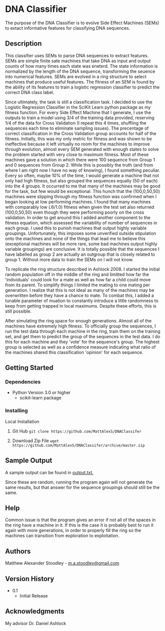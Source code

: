 # DNA Classifier

The purpose of the DNA Classifier is to evolve Side Effect Machines (SEMs) to extact informative features for classifying DNA sequences. 


## Description

This classifier uses SEMs to parse DNA sequences to extract features. 
SEMs are simple finite sate machines that take DNA as input and output 
counts of how many times each state was eneterd. The state information 
is normalized by the length of the DNA sequence, transforming the seuence 
into numerical features. SEMs are evolved in a ring structure to select machines 
that produce useful features. The fitness of an SEM is found by the ability of its
features to train a logistic regression classifier to predict the correct DNA 
class label. 

Since ultimately, the task is still a classification task. I decided to use
the Logistic Regression Classifier in the SciKit Learn python package as
my fitness function. For every Side Effect Machine that I generate, I use
the outputs to train a model using 3/4 of the training data provided, 
reserving 1/4 of the data for Cross Validation (I repeat this 4 times, 
shuffling the sequences each time to eliminate sampling issues). The precentage 
of correct classification in the Cross Validation group accounts for half of
the fitness. Initially, this was my only metric for fitness and was shown to
be ineffective because it left virtually no room for the machines to improve
through evolution, almost every SEM generated with enough states to solve the
problem started with very close to maximum fitness. Most of these machines gave
a solution in which there were 100 sequence from Group 1 and 0 sequences from
Group 2. While this is possibly the truth (and from where I am right now I
have no way of knowing), I found something peculiar.  Every so often, maybe
10% of the time, I would generate a machine that not only had high fitness,
but also grouped the sequences equally (50 of each) into the 4 groups. It
occurred to me that many of the machines may be good for the task, but few
would be exceptional. This hunch that the (100,0,50,50) machines were
slipping through my fitness function was confirmed when I began looking at 
low performing machines. I found that many machines with comparably low
 (.6/1.0) fitness when given the test set also returned (100,0,50,50)
 even though they were performing poorly on the cross validation. In order
to get around this I added another component to the fitness equation, which
assessed the variability of number of sequences in each group. I used this
to punish machines that output highly variable groupings. Unfortunately, this
imposes some unverified outside stipulation onto the machines and none of
the things that lead me to believe this (exceptional machines will be
more rare, some bad machines output highly variable groupings) are conclusive.
It is totally possible that the sequences I have labelled as group 2 are 
actually an outgroup that is closely related to group 1. Without more data to 
train the SEMs on I will not know.

To replicate the ring structure described in Ashlock 2008. I started the initial
random population off in the middle of the ring and limitted how far the
'individuals' could look for a mate as well as how far a child could move
from its parent.  To simplify things I limited the mating to one mating per
generation. I realize that this is not ideal as many of the machines may
be overwritten before they have a chance to mate. To combat this, I added
a tunable parameter of muation to constantly introduce a little randomness
to keep from getting trapped in local maximums. Despite these efforts, this
is still possible.

After simulating the ring space for enough generations. Almost all of the
machines have extremely high fitness. To officially group the sequences, I run
the test data through each machine in the ring, train them on the training set,
and get them to predict the group of the sequences in the test data. I do this
for each machine and they 'vote' for the sequence's group. The highest group is
selected as well as a confidence measure indicating what ratio of the machines
shared this classification 'opinion' for each sequence.


## Getting Started


### Dependencies

* Python Version 3.0 or higher
    * scikit-learn package

### Installing

Local Installation

1. Git Hub
```git clone https://github.com/MattAlexS/DNAClassifer```

2. Download Zip File
```wget  https://github.com/MattAlexS/DNAClassifer/archive/master.zip```


## Sample Output

A sample output can be found in [output.txt.](/output.txt) 

Since these are random, running
the program again will not generate the same results, but that answer for the
sequence groupings should still be the same. 

## Help

Common issue is that the program gives an error if not all of the spaces
in the ring have a machine in it. If this is the case it is probably best
to run it again with more generations, in order to properly fill the ring so the
machines can transition from exploration to exploitation.


## Authors

Matthew Alexander Stoodley - m.a.stoodley@gmail.com

## Version History

* 0.1
    * Initial Release

## Acknowledgments

My advisor Dr. Daniel Ashlock 

